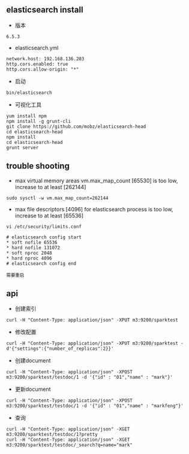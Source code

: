 ## elasticsearch install

* 版本
```
6.5.3
```

* elasticsearch.yml
```
network.host: 192.168.136.203
http.cors.enabled: true
http.cors.allow-origin: "*"

```

* 启动
```
bin/elasticsearch
```

* 可视化工具
```
yum install npm
npm install -g grunt-cli
git clone https://github.com/mobz/elasticsearch-head
cd elasticsearch-head
npm install
cd elasticsearch-head
grunt server
```

## trouble shooting

* max virtual memory areas vm.max_map_count [65530] is too low, increase to at least [262144]
```
sudo sysctl -w vm.max_map_count=262144
```
* max file descriptors [4096] for elasticsearch process is too low, increase to at least [65536]
```
vi /etc/security/limits.conf

# elasticsearch config start
* soft nofile 65536
* hard nofile 131072
* soft nproc 2048
* hard nproc 4096
# elasticsearch config end

需要重启
```
## api

* 创建索引
```
curl -H "Content-Type: application/json" -XPUT m3:9200/sparktest
```
* 修改配置
```
curl -H "Content-Type: application/json" -XPUT m3:9200/sparktest -d'{"settings":{"number_of_replicas":2}}'
```
* 创建document
```
curl -H "Content-Type: application/json" -XPOST m3:9200/sparktest/testdoc/1 -d '{"id" : "01","name" : "mark"}'
```
* 更新document
```
curl -H "Content-Type: application/json" -XPOST m3:9200/sparktest/testdoc/1 -d '{"id" : "01","name" : "markfeng"}'
```
* 查询
```
curl -H "Content-Type: application/json" -XGET m3:9200/sparktest/testdoc/1?pretty
curl -H "Content-Type: application/json" -XGET m3:9200/sparktest/testdoc/_search?q=name="mark"
```
